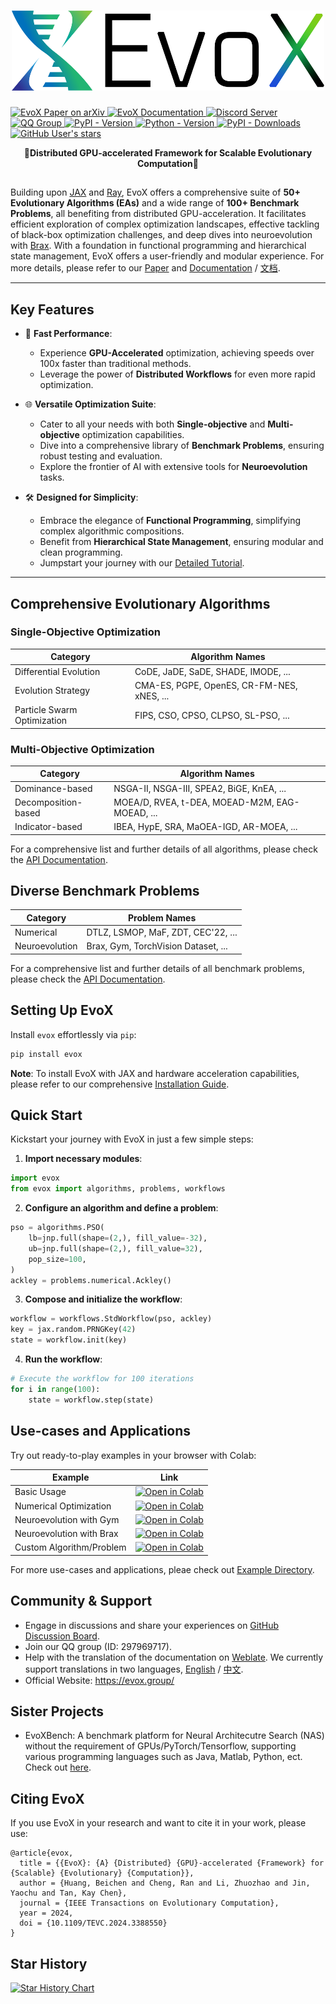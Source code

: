<h1 align="center">
  <picture>
    <source media="(prefers-color-scheme: dark)" srcset="docs/source/_static/evox_logo_dark.png">
    <source media="(prefers-color-scheme: light)" srcset="docs/source/_static/evox_logo_light.png">
    <img alt="EvoX Logo" height="128" width="500px" src="docs/source/_static/evox_logo_light.png">
  </picture>
</h1>

  <a href="https://arxiv.org/abs/2301.12457">
    <img src="https://img.shields.io/badge/arxiv-paper-red?logo=arxiv" alt="EvoX Paper on arXiv">
  </a>
  <a href="https://evox.readthedocs.io/">
    <img src="https://img.shields.io/badge/readthedocs-docs-green?logo=readthedocs" alt="EvoX Documentation">
  </a>
  <a href="https://discord.gg/Vbtgcpy7G4">
    <img alt="Discord Server" src="https://img.shields.io/badge/discord-evox-%235865f2?logo=discord">
  </a>
  <a href="https://qm.qq.com/q/vTPvoMUGAw">
    <img alt="QQ Group" src="https://img.shields.io/badge/QQ-297969717-%231db4f4?logo=tencentqq">
  </a>
  <a href="https://pypi.org/project/evox/">
    <img alt="PyPI - Version" src="https://img.shields.io/pypi/v/evox?logo=python">
  </a>
  <a href="https://pypi.org/project/evox/">
    <img alt="Python - Version" src="https://img.shields.io/badge/python-3.9+-orange?logo=python">
  </a>
  <a href="https://pypi.org/project/evox/">
    <img alt="PyPI - Downloads" src="https://img.shields.io/pypi/dm/evox?color=orange&logo=python">
  </a>
  <a href="https://github.com/EMI-Group/evox">
    <img alt="GitHub User's stars" src="https://img.shields.io/github/stars/EMI-Group%2Fevox">
  </a>

<p align="center">
  <b>🌟Distributed GPU-accelerated Framework for Scalable Evolutionary Computation🌟</b>
</p>


##
Building upon [JAX](https://github.com/google/jax) and [Ray](https://github.com/ray-project/ray), EvoX offers a comprehensive suite of **50+ Evolutionary Algorithms (EAs)** and a wide range of **100+ Benchmark Problems**, all benefiting from distributed GPU-acceleration. It facilitates efficient exploration of complex optimization landscapes, effective tackling of black-box optimization challenges, and deep dives into neuroevolution with [Brax](https://github.com/google/brax). With a foundation in functional programming and hierarchical state management, EvoX offers a user-friendly and modular experience. For more details, please refer to our [Paper](https://arxiv.org/abs/2301.12457) and [Documentation](https://evox.readthedocs.io/en/latest/) / [文档](https://evox.readthedocs.io/zh/latest/).

---

## Key Features

- 🚀 **Fast Performance**:
  - Experience **GPU-Accelerated** optimization, achieving speeds over 100x faster than traditional methods.
  - Leverage the power of **Distributed Workflows** for even more rapid optimization.

- 🌐 **Versatile Optimization Suite**:
  - Cater to all your needs with both **Single-objective** and **Multi-objective** optimization capabilities.
  - Dive into a comprehensive library of **Benchmark Problems**, ensuring robust testing and evaluation.
  - Explore the frontier of AI with extensive tools for **Neuroevolution** tasks.

- 🛠️ **Designed for Simplicity**:
  - Embrace the elegance of **Functional Programming**, simplifying complex algorithmic compositions.
  - Benefit from **Hierarchical State Management**, ensuring modular and clean programming.
  - Jumpstart your journey with our [Detailed Tutorial](https://evox.readthedocs.io/en/latest/guide/basics/index.html).

---

## Comprehensive Evolutionary Algorithms

### Single-Objective Optimization

| Category                    | Algorithm Names                            |
| --------------------------- | ------------------------------------------ |
| Differential Evolution      | CoDE, JaDE, SaDE, SHADE, IMODE, ...        |
| Evolution Strategy          | CMA-ES, PGPE, OpenES, CR-FM-NES, xNES, ... |
| Particle Swarm Optimization | FIPS, CSO, CPSO, CLPSO, SL-PSO, ...        |

### Multi-Objective Optimization

| Category            | Algorithm Names                                |
| ------------------- | ---------------------------------------------- |
| Dominance-based     | NSGA-II, NSGA-III, SPEA2, BiGE, KnEA, ...      |
| Decomposition-based | MOEA/D, RVEA, t-DEA, MOEAD-M2M, EAG-MOEAD, ... |
| Indicator-based     | IBEA, HypE, SRA, MaOEA-IGD, AR-MOEA, ...       |

For a comprehensive list and further details of all algorithms, please check the [API Documentation](https://evox.readthedocs.io/en/latest/api/algorithms/index.html).

## Diverse Benchmark Problems

| Category       | Problem Names                       |
| -------------- | ----------------------------------- |
| Numerical      | DTLZ, LSMOP, MaF, ZDT, CEC'22,  ... |
| Neuroevolution | Brax, Gym, TorchVision Dataset, ... |

For a comprehensive list and further details of all benchmark problems, please check the [API Documentation](https://evox.readthedocs.io/en/latest/api/problems/index.html).


## Setting Up EvoX

Install `evox` effortlessly via `pip`:
```bash
pip install evox
```

**Note**: To install EvoX with JAX and hardware acceleration capabilities, please refer to our comprehensive [Installation Guide](https://evox.readthedocs.io/en/latest/guide/install.html).


## Quick Start

Kickstart your journey with EvoX in just a few simple steps:
1. **Import necessary modules**:
```python
import evox
from evox import algorithms, problems, workflows
```
2. **Configure an algorithm and define a problem**:
```python
pso = algorithms.PSO(
    lb=jnp.full(shape=(2,), fill_value=-32),
    ub=jnp.full(shape=(2,), fill_value=32),
    pop_size=100,
)
ackley = problems.numerical.Ackley()
```
3. **Compose and initialize the workflow**:
```python
workflow = workflows.StdWorkflow(pso, ackley)
key = jax.random.PRNGKey(42)
state = workflow.init(key)
```
4. **Run the workflow**:
```python
# Execute the workflow for 100 iterations
for i in range(100):
    state = workflow.step(state)
```

## Use-cases and Applications

Try out ready-to-play examples in your browser with Colab:

| Example                  | Link                                                                                                                                                                                                   |
| ------------------------ | ------------------------------------------------------------------------------------------------------------------------------------------------------------------------------------------------------ |
| Basic Usage              | [![Open in Colab](https://colab.research.google.com/assets/colab-badge.svg)](https://colab.research.google.com/github/EMI-Group/evox/blob/main/docs/source/guide/basics/1-start.ipynb)                 |
| Numerical Optimization   | [![Open in Colab](https://colab.research.google.com/assets/colab-badge.svg)](https://colab.research.google.com/github/EMI-Group/evox/blob/main/docs/source/example/pso_ackley.ipynb)                   |
| Neuroevolution with Gym  | [![Open in Colab](https://colab.research.google.com/assets/colab-badge.svg)](https://colab.research.google.com/github/EMI-Group/evox/blob/main/docs/source/example/gym_classic_control.ipynb)          |
| Neuroevolution with Brax | [![Open in Colab](https://colab.research.google.com/assets/colab-badge.svg)](https://colab.research.google.com/github/EMI-Group/evox/blob/main/docs/source/guide/basics/2-problems.ipynb)              |
| Custom Algorithm/Problem | [![Open in Colab](https://colab.research.google.com/assets/colab-badge.svg)](https://colab.research.google.com/github/EMI-Group/evox/blob/main/docs/source/example/custom_algorithm_and_problem.ipynb) |

For more use-cases and applications, pleae check out [Example Directory](https://evox.readthedocs.io/en/latest/example/index.html).

## Community & Support

- Engage in discussions and share your experiences on [GitHub Discussion Board](https://github.com/EMI-Group/evox/discussions).
- Join our QQ group (ID: 297969717).
- Help with the translation of the documentation on [Weblate](https://hosted.weblate.org/projects/evox/evox/).
We currently support translations in two languages, [English](https://evox.readthedocs.io/en/latest/) / [中文](https://evox.readthedocs.io/zh/latest/).
- Official Website: https://evox.group/

## Sister Projects

- EvoXBench: A benchmark platform for Neural Architecutre Search (NAS) without the requirement of GPUs/PyTorch/Tensorflow, supporting various programming languages such as Java, Matlab, Python, ect. Check out [here](https://github.com/EMI-Group/evoxbench).

## Citing EvoX

If you use EvoX in your research and want to cite it in your work, please use:
```
@article{evox,
  title = {{EvoX}: {A} {Distributed} {GPU}-accelerated {Framework} for {Scalable} {Evolutionary} {Computation}},
  author = {Huang, Beichen and Cheng, Ran and Li, Zhuozhao and Jin, Yaochu and Tan, Kay Chen},
  journal = {IEEE Transactions on Evolutionary Computation},
  year = 2024,
  doi = {10.1109/TEVC.2024.3388550}
}
```

## Star History

[![Star History Chart](https://api.star-history.com/svg?repos=EMI-Group/evox&type=Date)](https://star-history.com/#EMI-Group/evox&Date)



